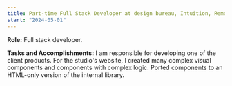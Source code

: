 ```yaml
---
title: Part-time Full Stack Developer at design bureau, Intuition, Remote
start: "2024-05-01"
---
```



<!--#### Project: Inutuition Studio website-->
<!--что я вообще тут делаю? я внедрил плеер, сделал работу картинок и видео через клаудинари, мигрировал бд-->
<!---->
<!--#### Project: Dodo Pizza timeline-->
<!--Переписал всё на свелт 5, чтобы можно было быстрее вносить изменения в дизайн и компоновку. Сделал подробную инфу,-->
<!--сделал бэкапы БД, сделал навигацию между событиями.-->
<!---->
<!--#### Project: Dodo Pizza brandbook-->
<!--Сделал виджет превью шрифта, сделал космос проектов.-->
<!---->
<!--#### Project: IDS Design system-->
<!--Сделал порт нескольких компонентов из вебсайта на html-онли -->

**Role:** Full stack developer.

**Tasks and Accomplishments:**
I am responsible for developing one of the client products.
For the studio's website, I created many complex visual components and components with complex logic.
Ported components to an HTML-only version of the internal library.

